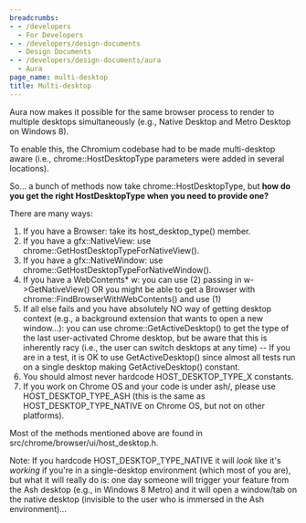 ```yaml
---
breadcrumbs:
- - /developers
  - For Developers
- - /developers/design-documents
  - Design Documents
- - /developers/design-documents/aura
  - Aura
page_name: multi-desktop
title: Multi-desktop
---
```


Aura now makes it possible for the same browser process to render to multiple
desktops simultaneously (e.g., Native Desktop and Metro Desktop on Windows 8).

To enable this, the Chromium codebase had to be made multi-desktop aware (i.e.,
chrome::HostDesktopType parameters were added in several locations).

So... a bunch of methods now take chrome::HostDesktopType, but **how do you get
the right HostDesktopType when you need to provide one?**

There are many ways:

1.  If you have a Browser: take its host_desktop_type() member.
2.  If you have a gfx::NativeView: use
            chrome::GetHostDesktopTypeForNativeView().
3.  If you have a gfx::NativeWindow: use
            chrome::GetHostDesktopTypeForNativeWindow().
4.  If you have a WebContents\* w: you can use (2) passing in
            w-&gt;GetNativeView() OR you might be able to get a Browser with
            chrome::FindBrowserWithWebContents() and use (1)
5.  If all else fails and you have absolutely NO way of getting desktop
            context (e.g., a background extension that wants to open a new
            window...): you can use chrome::GetActiveDesktop() to get the type
            of the last user-activated Chrome desktop, but be aware that this is
            inherently racy (i.e., the user can switch desktops at any time) --
            If you are in a test, it is OK to use GetActiveDesktop() since
            almost all tests run on a single desktop making GetActiveDesktop()
            constant.
6.  You should almost never hardcode HOST_DESKTOP_TYPE_X constants.
7.  If you work on Chrome OS and your code is under ash/, please use
            HOST_DESKTOP_TYPE_ASH (this is the same as HOST_DESKTOP_TYPE_NATIVE
            on Chrome OS, but not on other platforms).

Most of the methods mentioned above are found in
src/chrome/browser/ui/host_desktop.h.

Note: If you hardcode HOST_DESKTOP_TYPE_NATIVE it will *look* like it's
*working* if you're in a single-desktop environment (which most of you are), but
what it will really do is: one day someone will trigger your feature from the
Ash desktop (e.g., in Windows 8 Metro) and it will open a window/tab on the
native desktop (invisible to the user who is immersed in the Ash environment)...